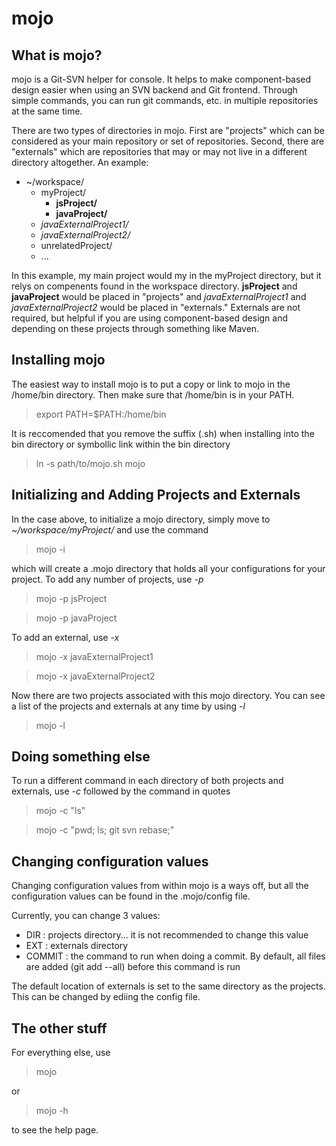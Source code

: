 mojo
====

What is mojo?
-------------

mojo is a Git-SVN helper for console.  It helps to make component-based design easier when using an SVN backend and Git frontend.  Through simple commands, you can run git commands, etc. in multiple repositories at the same time.

There are two types of directories in mojo.  First are "projects" which can be considered as your main repository or set of repositories.  Second, there are "externals" which are repositories that may or may not live in a different directory altogether.  An example:

* ~/workspace/
  * myProject/
    * __jsProject/__
    * __javaProject/__
  * _javaExternalProject1/_
  * _javaExternalProject2/_
  * unrelatedProject/
  * ...
  
In this example, my main project would my in the myProject directory, but it relys on compenents found in the workspace directory.  __jsProject__ and __javaProject__ would be placed in "projects" and _javaExternalProject1_ and _javaExternalProject2_ would be placed in "externals."  Externals are not required, but helpful if you are using component-based design and depending on these projects through something like Maven.

Installing mojo
---------------

The easiest way to install mojo is to put a copy or link to mojo in the /home/bin directory.  Then make sure that /home/bin is in your PATH. 

> export PATH=$PATH:/home/bin

It is reccomended that you remove the suffix (.sh) when installing into the bin directory or symbollic link within the bin directory

> ln -s path/to/mojo.sh mojo

Initializing and Adding Projects and Externals
----------------------------------------------

In the case above, to initialize a mojo directory, simply move to _~/workspace/myProject/_ and use the command
> mojo -i

which will create a .mojo directory that holds all your configurations for your project. To add any number of projects, use _-p_
> mojo -p jsProject

> mojo -p javaProject

To add an external, use _-x_
> mojo -x javaExternalProject1

> mojo -x javaExternalProject2

Now there are two projects associated with this mojo directory.  You can see a list of the projects and externals at any time by using _-l_
> mojo -l

Doing something else
--------------------

To run a different command in each directory of both projects and externals, use _-c_ followed by the command in quotes
> mojo -c "ls"

> mojo -c "pwd; ls; git svn rebase;"


Changing configuration values
-----------------------------

Changing configuration values from within mojo is a ways off, but all the configuration values can be found in the .mojo/config file.  

Currently, you can change 3 values:

* DIR : projects directory... it is not recommended to change this value
* EXT : externals directory
* COMMIT : the command to run when doing a commit.  By default, all files are added (git add --all) before this command is run


The default location of externals is set to the same directory as the projects.  This can be changed by ediing the config file.

The other stuff
---------------

For everything else, use 
> mojo 

or 

> mojo -h

to see the help page.

